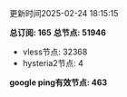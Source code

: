 更新时间2025-02-24 18:15:15

**总订阅: 165**
**总节点: 51946**
- vless节点: 32368
- hysteria2节点: 4

**google ping有效节点: 463**
